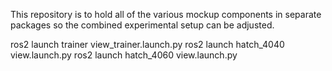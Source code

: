 This repository is to hold all of the various mockup components in separate packages so the combined experimental setup can be adjusted.

ros2 launch trainer view_trainer.launch.py
ros2 launch hatch_4040 view.launch.py
ros2 launch hatch_4060 view.launch.py
